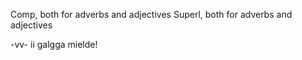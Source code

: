





































































Comp, both for adverbs and adjectives
Superl, both for adverbs and adjectives





































































































































































































































































































































































































































































































































































































































































































































































































































































































































































































































































































































































































































































































































































































































































































































































































































































































































































































































































-vv- ii galgga mielde!











































































































































































































































































































































































































































































































































































































































































































































